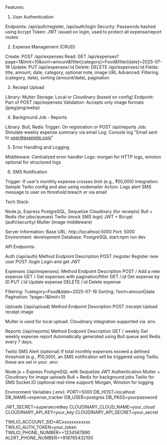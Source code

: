 Features:

1. User Authentication

Endpoints: /api/auth/register, /api/auth/login
Security: Passwords hashed using bcrypt
Token: JWT issued on login, used to protect all expense/report routes

2. Expense Management (CRUD)

Create: POST /api/expenses
Read: GET /api/expenses?page=1&limit=10&sort=amount&filter[category]=Food&filter[date]=2025-07-18
Update: PUT /api/expenses/:id
Delete: DELETE /api/expenses/:id
Fields: title, amount, date, category, optional note, image URL
Advanced: Filtering (category, date), sorting (amount/date), pagination

3. Receipt Upload

Library: Multer
Storage: Local or Cloudinary (based on config)
Endpoint: Part of POST /api/expenses
Validation: Accepts only image formats (jpeg/png/webp)

4. Background Job - Reports

Library: Bull, Redis
Trigger: On registration or POST /api/reports
Job: Simulate weekly expense summary via email
Log: Console log "Email sent to user@example.com"

5. Error Handling and Logging

Middleware: Centralized error handler
Logs: morgan for HTTP logs, winston optional for structured logs

6. SMS Notification

Trigger: If user’s monthly expense crosses limit (e.g., ₹50,000)
Integration: Sample Twilio config and  also using nodemailer
Action: Logs alert SMS message to user on threshold breach or via email


 Tech Stack:

Node.js, Express
PostgreSQL, Sequelize
Cloudinary (for receipts)
Bull + Redis (for jobs/queues)
Twilio (mock SMS logs)
JWT + Bcrypt (auth/security)
Multer (image middleware)


Server Information:
Base URL: http://localhost:5000
Port: 5000
Environment: development
Database: PostgreSQL
start:npm run dev

API Endpoints:

 Auth (/api/auth)
Method	Endpoint	Description
POST	/register	Register new user
POST	/login	    Login and get JWT

 Expenses (/api/expenses):
Method	Endpoint	   Description
POST	 /	           Add a new expense
GET	     /	            Get expenses with pagination/filter
GET 	/:id	        Get expense by ID
PUT	    /:id	        Update expense
DELETE	/:id	        Delete expense

Filtering: ?category=Food&date=2025-07-18
Sorting: ?sort=amount|date
Pagination: ?page=1&limit=10



 Uploads (/api/upload)
Method	Endpoint	Description
POST	/receipt	Upload receipt image

Multer is used for local upload.
Cloudinary integration supported via .env.

 Reports (/api/reports)
Method	Endpoint	    Description
GET	     /              weekly	Get weekly expense report
Automatically generated using Bull queue and Redis every 7 days.

Twilio SMS Alert (optional)
If total monthly expenses exceed a defined threshold (e.g., ₹10,000), an SMS notification will be triggered using Twilio.
these are set in your .env:

Node.js + Express
PostgreSQL with Sequelize
JWT Authentication
Multer + Cloudinary for image uploads
Bull + Redis for background jobs
Twilio for SMS
Socket.IO (optional real-time support)
Morgan, Winston for logging

Environment Variables (.env):
PORT=5000
DB_HOST=localhost
DB_NAME=expense_tracker
DB_USER=postgres
DB_PASS=yourpassword

JWT_SECRET=supersecretkey
CLOUDINARY_CLOUD_NAME=your_cloud
CLOUDINARY_API_KEY=your_key
CLOUDINARY_API_SECRET=your_secret

TWILIO_ACCOUNT_SID=ACxxxxxxxxxxxx
TWILIO_AUTH_TOKEN=your_token
TWILIO_PHONE_NUMBER=+1234567890
ALERT_PHONE_NUMBER=+918765432100
